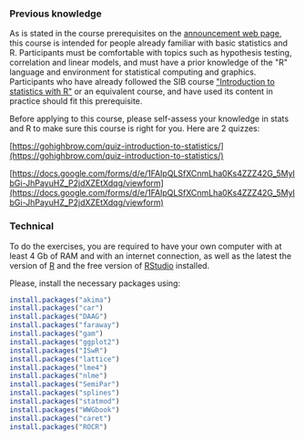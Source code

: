 


### Previous knowledge

As is stated in the course prerequisites on the [announcement web page](https://www.sib.swiss/component/courses/20220822_ASSM?view=courses_item), this course is intended for people already familiar with basic statistics and R. Participants must be comfortable with topics such as hypothesis testing, correlation and linear models, and must have a prior knowledge of the "R" language and environment for statistical computing and graphics. Participants who have already followed the SIB course ["Introduction to statistics with R"](https://www.sib.swiss/training/course/20220207_STATR) or an equivalent course, and have used its content in practice should fit this prerequisite.

Before applying to this course, please self-assess your knowledge in stats and R to make sure this course is right for you. Here are 2 quizzes:

[https://gohighbrow.com/quiz-introduction-to-statistics/](https://gohighbrow.com/quiz-introduction-to-statistics/)

[https://docs.google.com/forms/d/e/1FAIpQLSfXCnmLha0Ks4ZZZ42G_5MyIbGi-JhPayuHZ_P2jdXZEtXdqg/viewform](https://docs.google.com/forms/d/e/1FAIpQLSfXCnmLha0Ks4ZZZ42G_5MyIbGi-JhPayuHZ_P2jdXZEtXdqg/viewform)

### Technical

To do the exercises, you are required to have your own computer with at least 4 Gb of RAM and with an internet connection, as well as the latest the version of [R](https://cran.r-project.org/)
and the free version of [RStudio](https://www.rstudio.com/products/rstudio/download/) installed.

Please, install the necessary packages using:

```r
install.packages("akima")
install.packages("car")
install.packages("DAAG")
install.packages("faraway")
install.packages("gam")
install.packages("ggplot2")
install.packages("ISwR")
install.packages("lattice")
install.packages("lme4")
install.packages("nlme")
install.packages("SemiPar")
install.packages("splines")
install.packages("statmod")
install.packages("WWGbook")
install.packages("caret")
install.packages("ROCR")
```

